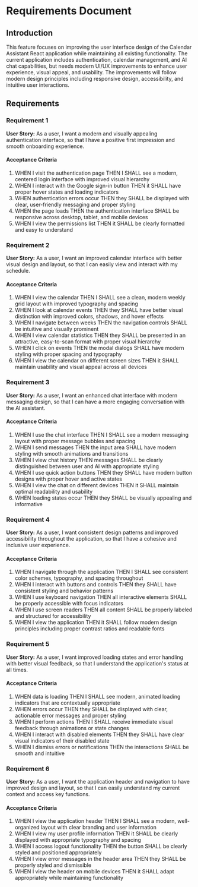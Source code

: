 # Requirements Document

## Introduction

This feature focuses on improving the user interface design of the Calendar Assistant React application while maintaining all existing functionality. The current application includes authentication, calendar management, and AI chat capabilities, but needs modern UI/UX improvements to enhance user experience, visual appeal, and usability. The improvements will follow modern design principles including responsive design, accessibility, and intuitive user interactions.

## Requirements

### Requirement 1

**User Story:** As a user, I want a modern and visually appealing authentication interface, so that I have a positive first impression and smooth onboarding experience.

#### Acceptance Criteria

1. WHEN I visit the authentication page THEN I SHALL see a modern, centered login interface with improved visual hierarchy
2. WHEN I interact with the Google sign-in button THEN it SHALL have proper hover states and loading indicators
3. WHEN authentication errors occur THEN they SHALL be displayed with clear, user-friendly messaging and proper styling
4. WHEN the page loads THEN the authentication interface SHALL be responsive across desktop, tablet, and mobile devices
5. WHEN I view the permissions list THEN it SHALL be clearly formatted and easy to understand

### Requirement 2

**User Story:** As a user, I want an improved calendar interface with better visual design and layout, so that I can easily view and interact with my schedule.

#### Acceptance Criteria

1. WHEN I view the calendar THEN I SHALL see a clean, modern weekly grid layout with improved typography and spacing
2. WHEN I look at calendar events THEN they SHALL have better visual distinction with improved colors, shadows, and hover effects
3. WHEN I navigate between weeks THEN the navigation controls SHALL be intuitive and visually prominent
4. WHEN I view calendar statistics THEN they SHALL be presented in an attractive, easy-to-scan format with proper visual hierarchy
5. WHEN I click on events THEN the modal dialogs SHALL have modern styling with proper spacing and typography
6. WHEN I view the calendar on different screen sizes THEN it SHALL maintain usability and visual appeal across all devices

### Requirement 3

**User Story:** As a user, I want an enhanced chat interface with modern messaging design, so that I can have a more engaging conversation with the AI assistant.

#### Acceptance Criteria

1. WHEN I use the chat interface THEN I SHALL see a modern messaging layout with proper message bubbles and spacing
2. WHEN I send messages THEN the input area SHALL have modern styling with smooth animations and transitions
3. WHEN I view chat history THEN messages SHALL be clearly distinguished between user and AI with appropriate styling
4. WHEN I use quick action buttons THEN they SHALL have modern button designs with proper hover and active states
5. WHEN I view the chat on different devices THEN it SHALL maintain optimal readability and usability
6. WHEN loading states occur THEN they SHALL be visually appealing and informative

### Requirement 4

**User Story:** As a user, I want consistent design patterns and improved accessibility throughout the application, so that I have a cohesive and inclusive user experience.

#### Acceptance Criteria

1. WHEN I navigate through the application THEN I SHALL see consistent color schemes, typography, and spacing throughout
2. WHEN I interact with buttons and controls THEN they SHALL have consistent styling and behavior patterns
3. WHEN I use keyboard navigation THEN all interactive elements SHALL be properly accessible with focus indicators
4. WHEN I use screen readers THEN all content SHALL be properly labeled and structured for accessibility
5. WHEN I view the application THEN it SHALL follow modern design principles including proper contrast ratios and readable fonts

### Requirement 5

**User Story:** As a user, I want improved loading states and error handling with better visual feedback, so that I understand the application's status at all times.

#### Acceptance Criteria

1. WHEN data is loading THEN I SHALL see modern, animated loading indicators that are contextually appropriate
2. WHEN errors occur THEN they SHALL be displayed with clear, actionable error messages and proper styling
3. WHEN I perform actions THEN I SHALL receive immediate visual feedback through animations or state changes
4. WHEN I interact with disabled elements THEN they SHALL have clear visual indicators of their disabled state
5. WHEN I dismiss errors or notifications THEN the interactions SHALL be smooth and intuitive

### Requirement 6

**User Story:** As a user, I want the application header and navigation to have improved design and layout, so that I can easily understand my current context and access key functions.

#### Acceptance Criteria

1. WHEN I view the application header THEN I SHALL see a modern, well-organized layout with clear branding and user information
2. WHEN I view my user profile information THEN it SHALL be clearly displayed with appropriate typography and spacing
3. WHEN I access logout functionality THEN the button SHALL be clearly styled and positioned appropriately
4. WHEN I view error messages in the header area THEN they SHALL be properly styled and dismissible
5. WHEN I view the header on mobile devices THEN it SHALL adapt appropriately while maintaining functionality
